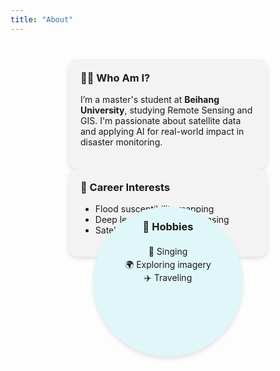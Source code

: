 ```yaml
---
title: "About"
---
```


<style>
  .about-container {
    display: flex;
    justify-content: space-around;
    align-items: center;
    flex-wrap: wrap;
    max-width: 900px;
    margin: auto;
    margin-top: 40px;
  }

  .box {
    width: 40%;
    min-width: 280px;
    background-color: #f3f3f3;
    border-radius: 15px;
    padding: 20px;
    box-shadow: 0 4px 6px rgba(0,0,0,0.1);
  }

  .circle {
    width: 200px;
    height: 200px;
    background-color: #e0f7fa;
    border-radius: 50%;
    padding: 20px;
    text-align: center;
    line-height: 1.5;
    box-shadow: 0 4px 6px rgba(0,0,0,0.1);
    margin: auto;
    margin-top: -80px;
    z-index: 10;
    position: relative;
  }

  .satellite {
    width: 100%;
    max-width: 500px;
    margin: 40px auto;
    display: block;
    border-radius: 10px;
    box-shadow: 0 4px 10px rgba(0,0,0,0.2);
  }

  h3 {
    margin-top: 0;
  }
</style>

<div class="about-container">
  <div class="box">
    <h3>👩‍💻 Who Am I?</h3>
    <p>I’m a master's student at <strong>Beihang University</strong>, studying Remote Sensing and GIS. I'm passionate about satellite data and applying AI for real-world impact in disaster monitoring.</p>
  </div>

  <div class="box">
    <h3>🎯 Career Interests</h3>
    <ul>
      <li>Flood susceptibility mapping</li>
      <li>Deep learning in remote sensing</li>
      <li>Satellite image analytics</li>
    </ul>
  </div>
</div>

<div class="circle">
  <h3>🎨 Hobbies</h3>
  <ul style="list-style: none; padding: 0;">
    <li>🎤 Singing</li>
    <li>🌍 Exploring imagery</li>
    <li>✈️ Traveling</li>
  </ul>
</div>
